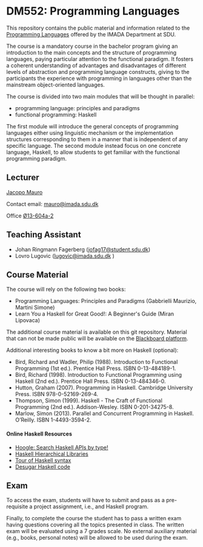 # DM552: Programming Languages

This repository contains the public material and information related to the 
[Programming Languages](https://odinlister.sdu.dk/fagbesk/internkode/DM552/en)
offered by the IMADA Department at SDU.

The course is a mandatory course in the bachelor program giving an introduction
to the main concepts and the structure of programming languages, paying
particular attention to the functional paradigm. It fosters a coherent understanding of
advantages and disadvantages of different levels of abstraction and programming
language constructs, giving to the participants the experience with programming
in languages other than the mainstream object-oriented languages.

The course is divided into two main modules that will be thought in parallel:
* programming language: principles and paradigms
* functional programming: Haskell

The first module will introduce the general concepts of programming languages
either using linguistic mechanism or the implementation structures corresponding
to them in a manner that is independent of any specific language. The second
module instead focus on one concrete language, Haskell, to allow students to get
familiar with the functional programming paradigm.

## Lecturer

[Jacopo Mauro](https://imada.sdu.dk/~mauro/)

Contact email: mauro@imada.sdu.dk

Office [Ø13-604a-2](https://clients.mapsindoors.com/sdu/573f26e4bc1f571b08094312/details/563cb9aa423b7d0540c9a90a)

## Teaching Assistant

* Johan Ringmann Fagerberg (jofag17@student.sdu.dk)
* Lovro Lugovic (lugovic@imada.sdu.dk )

## Course Material

The course will rely on the following two books:
* Programming Languages: Principles and Paradigms (Gabbrielli Maurizio, Martini Simone)
* Learn You a Haskell for Great Good!: A Beginner's Guide (Miran Lipovaca)

The additional course material is available on this git repository.
Material that can not be made public will be available on the
[Blackboard platform](https://e-learn.sdu.dk/).


Additional interesting books to know a bit more on Haskell (optional): 

* Bird, Richard and Wadler, Philip (1988). Introduction to Functional Programming (1st ed.). Prentice Hall Press. ISBN 0-13-484189-1.
* Bird, Richard (1998). Introduction to Functional Programming using Haskell (2nd ed.). Prentice Hall Press. ISBN 0-13-484346-0.
* Hutton, Graham (2007). Programming in Haskell. Cambridge University Press. ISBN 978-0-52169-269-4.
* Thompson, Simon (1999). Haskell - The Craft of Functional Programming (2nd ed.). Addison-Wesley. ISBN 0-201-34275-8.
* Marlow, Simon (2013). Parallel and Concurrent Programming in Haskell. O’Reilly. ISBN 1-4493-3594-2.

#### Online Haskell Resources

* [Hoogle: Search Haskell APIs by type!](https://www.haskell.org/hoogle/)
* [Haskell Hierarchical Libraries](http://www.cis.upenn.edu/~bcpierce/courses/advprog/resources/index.html)
* [Tour of Haskell syntax](http://www.cse.chalmers.se/edu/year/2015/course/TDA452_Functional_Programming/haskell-syntax.html)
* [Desugar Haskell code](http://www.haskellforall.com/2014/10/how-to-desugar-haskell-code.html)

## Exam

To access the exam, students will have to submit and pass as a pre-requisite a
project assignment, i.e., and Haskell program.

Finally, to complete the course the student has to pass a written exam having
questions covering all the topics presented in class. The written exam will be
evaluated using a 7 grades scale. No external auxiliary material (e.g., books,
personal notes) will be allowed to be used during the exam.








